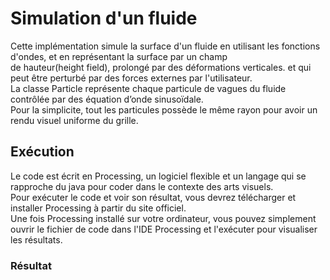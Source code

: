 # Simulation d'un fluide

Cette implémentation simule la surface d'un fluide en utilisant les fonctions d'ondes, et en représentant la surface par un champ \
de hauteur(height field), prolongé par des déformations verticales. et qui peut être perturbé par des forces externes par l'utilisateur.\
La classe Particle représente chaque particule de vagues du fluide contrôlée par des équation d’onde sinusoïdale. \
Pour la simplicite, tout les particules possède le même rayon pour avoir un rendu visuel uniforme du grille.


## Exécution
Le code est écrit en Processing, un logiciel flexible et un langage qui se rapproche du java pour coder dans le contexte des arts visuels.\
Pour exécuter le code et voir son résultat, vous devrez télécharger et installer Processing à partir du site officiel. \
Une fois Processing installé sur votre ordinateur, vous pouvez simplement ouvrir le fichier de code dans l'IDE Processing et l'exécuter pour visualiser les résultats. 

### Résultat


